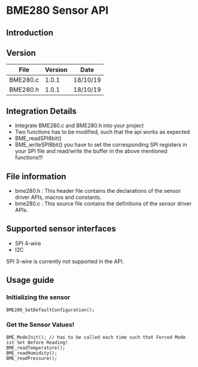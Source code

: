 # BME280 Sensor API
## Introduction 

## Version
File             | Version | Date
-----------------|---------|---------
BME280.c         | 1.0.1   | 18/10/19
BME280.h         | 1.0.1   | 18/10/19

## Integration Details
* Integrate BME280.c and BME280.h into your project
* Two functions has to be modified, such that the api works as expected
* BME_readSPI8bit()
* BME_writeSPI8bit()
you have to set the corresponding SPI registers in your SPI file 
and read/write the buffer in the above mentioned functions!!!

## File information
* bme280.h : This header file contains the declarations of the sensor driver APIs, macros and constants.
* bme280.c : This source file contains the definitions of the sensor driver APIs.

## Supported sensor interfaces
* SPI 4-wire
* I2C

SPI 3-wire is currently not supported in the API.

## Usage guide
### Initializing the sensor

	BME280_SetDefaultConfiguration();
### Get the Sensor Values!
	BME_ModeInit(); // has to be called each time such that Forced Mode ist Set Before Reading!
	BME_readTemperature();
	BME_readHumidity();
	BME_readPressure();